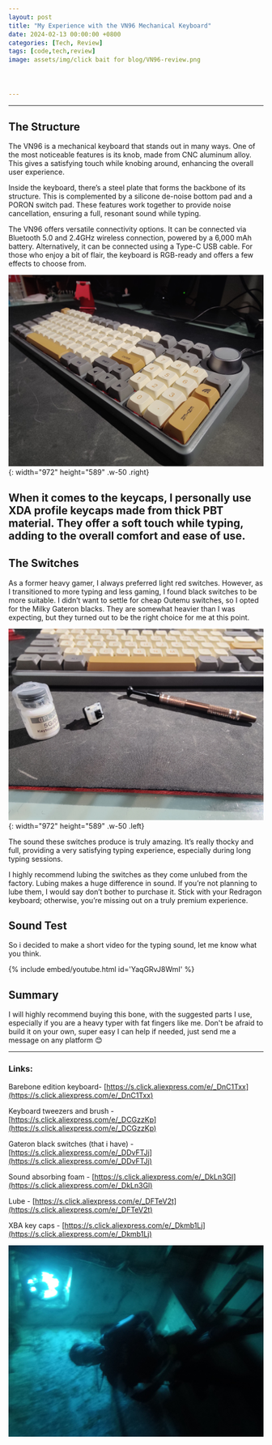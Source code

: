 ```yaml
---
layout: post
title: "My Experience with the VN96 Mechanical Keyboard"
date: 2024-02-13 00:00:00 +0800
categories: [Tech, Review]
tags: [code,tech,review]
image: assets/img/click bait for blog/VN96-review.png



---
```


---
## The Structure
The VN96 is a mechanical keyboard that stands out in many ways. One of the most noticeable features is its knob, made from CNC aluminum alloy. This gives a satisfying touch while knobing around, enhancing the overall user experience.

Inside the keyboard, there’s a steel plate that forms the backbone of its structure. This is complemented by a silicone de-noise bottom pad and a PORON switch pad. These features work together to provide noise cancellation, ensuring a full, resonant sound while typing.

The VN96 offers versatile connectivity options. It can be connected via Bluetooth 5.0 and 2.4GHz wireless connection, powered by a 6,000 mAh battery. Alternatively, it can be connected using a Type-C USB cable. For those who enjoy a bit of flair, the keyboard is RGB-ready and offers a few effects to choose from.

![Desktop View](/assets/img/VN-article/IMG20240208192324.jpg){: width="972" height="589" .w-50 .right}

When it comes to the keycaps, I personally use XDA profile keycaps made from thick PBT material. They offer a soft touch while typing, adding to the overall comfort and ease of use.
---

## The Switches
As a former heavy gamer, I always preferred light red switches. However, as I transitioned to more typing and less gaming, I found black switches to be more suitable. I didn’t want to settle for cheap Outemu switches, so I opted for the Milky Gateron blacks. They are somewhat heavier than I was expecting, but they turned out to be the right choice for me at this point.

![Desktop View](/assets/img/VN-article/IMG20240208192433.jpg){: width="972" height="589" .w-50 .left}

The sound these switches produce is truly amazing. It’s really thocky and full, providing a very satisfying typing experience, especially during long typing sessions.



I highly recommend lubing the switches as they come unlubed from the factory. Lubing makes a huge difference in sound. If you’re not planning to lube them, I would say don’t bother to purchase it. Stick with your Redragon keyboard; otherwise, you’re missing out on a truly premium experience.


## Sound Test

So i decided to make a short video for the typing sound, let me know what you think.

{% include embed/youtube.html id='YaqGRvJ8WmI' %}

## Summary
I will highly recommend buying this bone, with the suggested parts I use, especially if you are a heavy typer with fat fingers like me. Don't be afraid to build it on your own, super easy I can help if needed, just send me a message on any platform 😊

---

### Links:

Barebone edition keyboard- [https://s.click.aliexpress.com/e/_DnC1Txx](https://s.click.aliexpress.com/e/_DnC1Txx)

Keyboard tweezers and brush - [https://s.click.aliexpress.com/e/_DCGzzKp](https://s.click.aliexpress.com/e/_DCGzzKp)

Gateron black switches (that i have) - [https://s.click.aliexpress.com/e/_DDvFTJj](https://s.click.aliexpress.com/e/_DDvFTJj)

Sound absorbing foam - [https://s.click.aliexpress.com/e/_DkLn3Gl](https://s.click.aliexpress.com/e/_DkLn3Gl)  

Lube - [https://s.click.aliexpress.com/e/_DFTeV2t](https://s.click.aliexpress.com/e/_DFTeV2t)

XBA key caps - [https://s.click.aliexpress.com/e/_Dkmb1Lj](https://s.click.aliexpress.com/e/_Dkmb1Lj)

![FACK](/assets/img/GOPR3713.JPG)